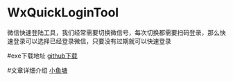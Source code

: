 # WxQuickLoginTool
微信快速登陆工具，我们经常需要切换微信号，每次切换都需要扫码登录，那么快速登录可以选择已经登录微信，只要没有过期就可以快速登录

#exe下载地址
[github下载](https://github.com/xvsdf100/WxQuickLoginTool/releases/download/v1.0/WxQuickLoginTool.exe)

#文章详细介绍
[小鱼塘](http://www.xiaoyutang.net/toptic/%e5%be%ae%e4%bf%a1/%e5%be%ae%e4%bf%a1%e5%bf%ab%e9%80%9f%e7%99%bb%e5%bd%95%e5%b7%a5%e5%85%b7%e5%bc%80%e6%ba%90%e4%b8%8b%e8%bd%bd/)
